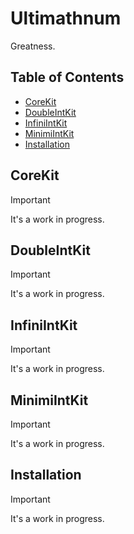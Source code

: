 # Ultimathnum

Greatness.

## Table of Contents

* [CoreKit](#corekit)
* [DoubleIntKit](#doubleintkit)
* [InfiniIntKit](#infiniintkit)
* [MinimiIntKit](#minimiintkit)
* [Installation](#installation)

<a name="corekit"/>

## CoreKit

> [!IMPORTANT]
> It's a work in progress.

<a name="doubleintkit"/>

## DoubleIntKit

> [!IMPORTANT]
> It's a work in progress.

<a name="infiniintkit"/>

## InfiniIntKit

> [!IMPORTANT]
> It's a work in progress.

<a name="minimiintkit"/>

## MinimiIntKit

> [!IMPORTANT]
> It's a work in progress.

## Installation

> [!IMPORTANT]
> It's a work in progress.
